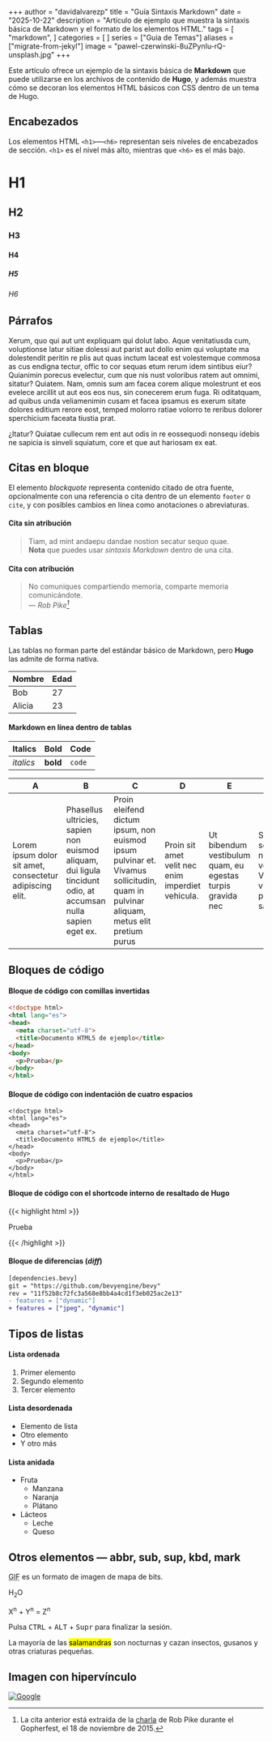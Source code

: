 +++
author = "davidalvarezp"
title = "Guía Sintaxis Markdown"
date = "2025-10-22"
description = "Artículo de ejemplo que muestra la sintaxis básica de Markdown y el formato de los elementos HTML."
tags = [
    "markdown",
]
categories = [
]
series = ["Guia de Temas"]
aliases = ["migrate-from-jekyl"]
image = "pawel-czerwinski-8uZPynIu-rQ-unsplash.jpg"
+++

Este artículo ofrece un ejemplo de la sintaxis básica de **Markdown** que puede utilizarse en los archivos de contenido de **Hugo**, y además muestra cómo se decoran los elementos HTML básicos con CSS dentro de un tema de Hugo.  
<!--more-->

## Encabezados

Los elementos HTML `<h1>`—`<h6>` representan seis niveles de encabezados de sección. `<h1>` es el nivel más alto, mientras que `<h6>` es el más bajo.

# H1  
## H2  
### H3  
#### H4  
##### H5  
###### H6  

## Párrafos

Xerum, quo qui aut unt expliquam qui dolut labo. Aque venitatiusda cum, voluptionse latur sitiae dolessi aut parist aut dollo enim qui voluptate ma dolestendit peritin re plis aut quas inctum laceat est volestemque commosa as cus endigna tectur, offic to cor sequas etum rerum idem sintibus eiur? Quianimin porecus evelectur, cum que nis nust voloribus ratem aut omnimi, sitatur? Quiatem. Nam, omnis sum am facea corem alique molestrunt et eos evelece arcillit ut aut eos eos nus, sin conecerem erum fuga. Ri oditatquam, ad quibus unda veliamenimin cusam et facea ipsamus es exerum sitate dolores editium rerore eost, temped molorro ratiae volorro te reribus dolorer sperchicium faceata tiustia prat.

¿Itatur? Quiatae cullecum rem ent aut odis in re eossequodi nonsequ idebis ne sapicia is sinveli squiatum, core et que aut hariosam ex eat.

## Citas en bloque

El elemento *blockquote* representa contenido citado de otra fuente, opcionalmente con una referencia o cita dentro de un elemento `footer` o `cite`, y con posibles cambios en línea como anotaciones o abreviaturas.

#### Cita sin atribución

> Tiam, ad mint andaepu dandae nostion secatur sequo quae.  
> **Nota** que puedes usar *sintaxis Markdown* dentro de una cita.

#### Cita con atribución

> No comuniques compartiendo memoria, comparte memoria comunicándote.<br>
> — <cite>Rob Pike[^1]</cite>

[^1]: La cita anterior está extraída de la [charla](https://www.youtube.com/watch?v=PAAkCSZUG1c) de Rob Pike durante el Gopherfest, el 18 de noviembre de 2015.

## Tablas

Las tablas no forman parte del estándar básico de Markdown, pero **Hugo** las admite de forma nativa.

   Nombre | Edad
----------|------
    Bob   | 27
   Alicia | 23

#### Markdown en línea dentro de tablas

| Italics   | Bold     | Code   |
| --------  | -------- | ------ |
| *italics* | **bold** | `code` |

| A                                                        | B                                                                                                             | C                                                                                                                                    | D                                                 | E                                                          | F                                                                    |
|----------------------------------------------------------|---------------------------------------------------------------------------------------------------------------|--------------------------------------------------------------------------------------------------------------------------------------|---------------------------------------------------|------------------------------------------------------------|----------------------------------------------------------------------|
| Lorem ipsum dolor sit amet, consectetur adipiscing elit. | Phasellus ultricies, sapien non euismod aliquam, dui ligula tincidunt odio, at accumsan nulla sapien eget ex. | Proin eleifend dictum ipsum, non euismod ipsum pulvinar et. Vivamus sollicitudin, quam in pulvinar aliquam, metus elit pretium purus | Proin sit amet velit nec enim imperdiet vehicula. | Ut bibendum vestibulum quam, eu egestas turpis gravida nec | Sed scelerisque nec turpis vel viverra. Vivamus vitae pretium sapien |

## Bloques de código

#### Bloque de código con comillas invertidas

```html
<!doctype html>
<html lang="es">
<head>
  <meta charset="utf-8">
  <title>Documento HTML5 de ejemplo</title>
</head>
<body>
  <p>Prueba</p>
</body>
</html>
```

#### Bloque de código con indentación de cuatro espacios

    <!doctype html>
    <html lang="es">
    <head>
      <meta charset="utf-8">
      <title>Documento HTML5 de ejemplo</title>
    </head>
    <body>
      <p>Prueba</p>
    </body>
    </html>

#### Bloque de código con el shortcode interno de resaltado de Hugo
{{< highlight html >}}
<!doctype html>
<html lang="es">
<head>
  <meta charset="utf-8">
  <title>Documento HTML5 de ejemplo</title>
</head>
<body>
  <p>Prueba</p>
</body>
</html>
{{< /highlight >}}

#### Bloque de diferencias (*diff*)

```diff
[dependencies.bevy]
git = "https://github.com/bevyengine/bevy"
rev = "11f52b8c72fc3a568e8bb4a4cd1f3eb025ac2e13"
- features = ["dynamic"]
+ features = ["jpeg", "dynamic"]
```

## Tipos de listas

#### Lista ordenada

1. Primer elemento  
2. Segundo elemento  
3. Tercer elemento  

#### Lista desordenada

* Elemento de lista  
* Otro elemento  
* Y otro más  

#### Lista anidada

* Fruta
  * Manzana
  * Naranja
  * Plátano
* Lácteos
  * Leche
  * Queso

## Otros elementos — abbr, sub, sup, kbd, mark

<abbr title="Graphics Interchange Format">GIF</abbr> es un formato de imagen de mapa de bits.

H<sub>2</sub>O

X<sup>n</sup> + Y<sup>n</sup> = Z<sup>n</sup>

Pulsa <kbd>CTRL</kbd> + <kbd>ALT</kbd> + <kbd>Supr</kbd> para finalizar la sesión.

La mayoría de las <mark>salamandras</mark> son nocturnas y cazan insectos, gusanos y otras criaturas pequeñas.

## Imagen con hipervínculo

[![Google](https://www.google.com/images/branding/googlelogo/1x/googlelogo_light_color_272x92dp.png)](https://google.com)
